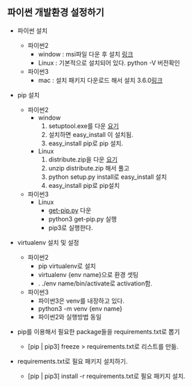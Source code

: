 ## 파이썬 개발환경 설정하기

- 파이썬 설치
  - 파이썬2
    - window : msi파일 다운 후 설치 [링크](https://www.python.org/ftp/python/2.7.10/python-2.7.10.msi)
    - Linux : 기본적으로 설치되어 있다. python -V 버전확인
  - 파이썬3
    - mac : 설치 패키지 다운로드 해서 설치 3.6.0[링크](https://www.python.org/ftp/python/3.6.0/python-3.6.0-macosx10.6.pkg)



- pip 설치
  - 파이썬2
    - window
      1. setuptool.exe를 다운 [요기](https://pypi.python.org/pypi/setuptools)
      2. 설치하면 easy_install 이 설치됨.
      3. easy_install pip로 pip 설치.
    - Linux
      1. distribute.zip을 다운 [요기](https://pypi.python.org/pypi/distribute)
      2. unzip distribute.zip 해서 풀고
      3. python setup.py install로 easy_install 설치
      4. easy_install pip로 pip설치
  - 파이썬3
    - Linux
      - [get-pip.py](https://bootstrap.pypa.io/get-pip.py) 다운
      - python3 get-pip.py 실행
      - pip3로 실행한다.


- virtualenv 설치 및 설정
  - 파이썬2
    - pip virtualenv로 설치
    - virtualenv {env name}으로 환경 셋팅
    - . ./env name/bin/activate로 activation함.
  - 파이썬3
    - 파이썬3은 venv를 내장하고 있다.
    - python3 -m venv {env name}
    - 파이썬2와 실행방법 동일

- pip를 이용해서 필요한 package들을 requirements.txt로 뽑기
  - [pip | pip3] freeze > requirements.txt로 리스트를 만듦.


- requirements.txt로 필요 패키지 설치하기.
  - [pip | pip3] install -r requirements.txt로 필요 패키지 설치.
